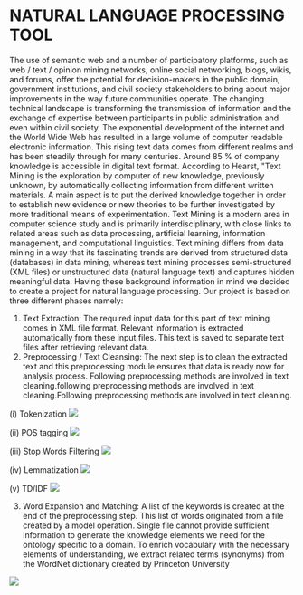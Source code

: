 # NATURAL LANGUAGE PROCESSING TOOL

The use of semantic web and a number of participatory platforms, such as web / text / opinion mining networks, online social networking, blogs, wikis, and forums, offer the potential for decision-makers in the public domain, government institutions, and civil society stakeholders to bring about major improvements in the way future communities operate. The changing technical landscape is transforming the transmission of information and the exchange of expertise between participants in public administration and even within civil society. The exponential development of the internet and the World Wide Web has resulted in a large volume of computer readable electronic information. This rising text data comes from different realms and has been steadily through for many centuries. Around 85 % of company knowledge is accessible in digital text format. According to Hearst, "Text Mining is the exploration by computer of new knowledge, previously unknown, by automatically collecting information from different written materials. A main aspect is to put the derived knowledge together in order to establish new evidence or new theories to be further investigated by more traditional means of experimentation. Text Mining is a modern area in computer science study and is primarily interdisciplinary, with close links to related areas such as data processing, artificial learning, information management, and computational linguistics. Text mining differs from data mining in a way that its fascinating trends are derived from structured data (databases) in data mining, whereas text mining processes semi-structured (XML files) or unstructured data (natural language text) and captures hidden meaningful data. Having these background information in mind we decided to create a project for natural language processing. Our project is based on three different phases namely:
1.	Text Extraction: The required input data for this part of text mining comes in XML file format. Relevant information is extracted automatically from these input files. This text is saved to separate text files after retrieving relevant data.
2.	Preprocessing / Text Cleansing: The next step is to clean the extracted text and this preprocessing module ensures that data is ready now for analysis process. Following preprocessing methods are involved in text cleaning.following preprocessing methods are involved in text cleaning.Following preprocessing methods are involved in text cleaning.

(i)	Tokenization
![](/images/Tokenization.jpg) 

(ii)	POS tagging
![](/images/POS_tagger.jpg)

(iii)	Stop Words Filtering
![](/images/Stopwords_Removal.jpg)

(iv)	Lemmatization
![](/images/Lemmatization.jpg)

(v)	TD/IDF 
![](/images/TDIDF.jpg)

3.	Word Expansion and Matching: A list of the keywords is created at the end of the preprocessing step. This list of words originated from a file created by a model operation. Single file cannot provide sufficient information to generate the knowledge elements we need for the ontology specific to a domain. To enrich vocabulary with the necessary elements of understanding, we extract related terms (synonyms) from the WordNet dictionary created by Princeton University 

![](/images/WordNet.jpg)
